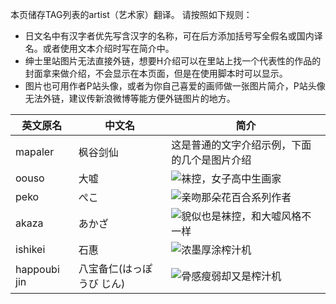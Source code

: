 本页储存TAG列表的artist（艺术家）翻译。
请按照如下规则：
* 日文名中有汉字者优先写含汉字的名称，可在后方添加括号写全假名或国内译名。或者使用文本介绍时写在简介中。
* 绅士里站图片无法直接外链，想要H介绍可以在里站上找一个代表性的作品的封面拿来做介绍，不会显示在本页面，但是在使用脚本时可以显示。
* 图片也可用作者P站头像，或者为你自己喜爱的画师做一张图片简介，P站头像无法外链，建议传新浪微博等能方便外链图片的地方。

| 英文原名 | 中文名 | 简介 |
| -------- | ---------------------- | ---------------------------------------- |
| mapaler | 枫谷剑仙 | 这是普通的文字介绍示例，下面的几个是图片介绍 |
| oouso | 大嘘 | ![袜控，女子高中生画家](http://exhentai.org/t/72/3c/723ca0e20e7cbf1b9f83c3a082c37b560de437aa-2602261-1787-2500-jpg_l.jpg) |
| peko | ぺこ | ![亲吻那朵花百合系列作者](http://ww3.sinaimg.cn/large/6c84b2d6gw1f35z6x8izpj204q04qq34.jpg) |
| akaza | あかざ | ![貌似也是袜控，和大嘘风格不一样](http://exhentai.org/t/11/17/11178f56c948ea4caade26839057ec9c5ae65e36-691109-1409-2000-jpg_l.jpg) |
| ishikei | 石惠 | ![浓墨厚涂榨汁机](http://exhentai.org/t/38/39/3839a8f9171d1c67415b50c99333d553be404083-1416172-2000-2837-jpg_l.jpg) |
| happoubi jin | 八宝备仁(はっぽうび じん) | ![骨感瘦弱却又是榨汁机](http://exhentai.org/t/3e/1b/3e1b7e0a6b943bf2f1fd28cba702c916ee0337b3-396466-500-715-jpg_l.jpg) |